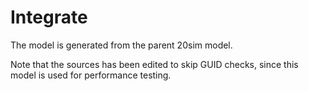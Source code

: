 # Integrate 


The model is generated from the parent 20sim model.

Note that the sources has been edited to skip GUID checks, since this model is used for performance testing.
